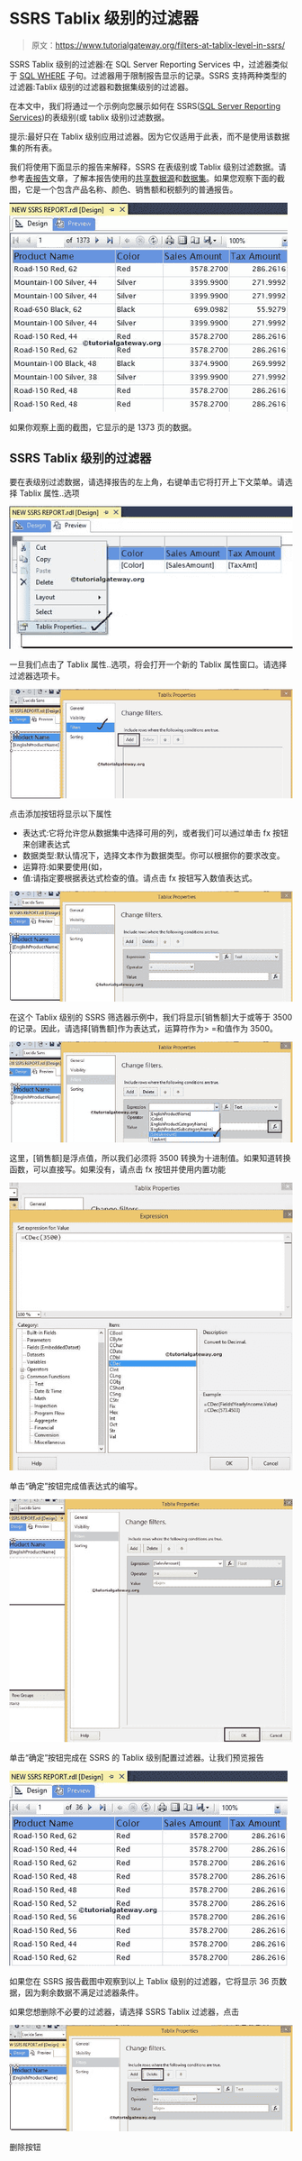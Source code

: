 # SSRS Tablix 级别的过滤器

> 原文：<https://www.tutorialgateway.org/filters-at-tablix-level-in-ssrs/>

SSRS Tablix 级别的过滤器:在 SQL Server Reporting Services 中，过滤器类似于 [SQL WHERE](https://www.tutorialgateway.org/sql-where-clause/) 子句。过滤器用于限制报告显示的记录。SSRS 支持两种类型的过滤器:Tablix 级别的过滤器和数据集级别的过滤器。

在本文中，我们将通过一个示例向您展示如何在 SSRS([SQL Server Reporting Services](https://www.tutorialgateway.org/ssrs/))的表级别(或 tablix 级别)过滤数据。

提示:最好只在 Tablix 级别应用过滤器。因为它仅适用于此表，而不是使用该数据集的所有表。

我们将使用下面显示的报告来解释，SSRS 在表级别或 Tablix 级别过滤数据。请参考[表报告](https://www.tutorialgateway.org/ssrs-table-report/)文章，了解本报告使用的[共享数据源](https://www.tutorialgateway.org/ssrs-shared-data-source/)和[数据集](https://www.tutorialgateway.org/shared-dataset-in-ssrs/)。如果您观察下面的截图，它是一个包含产品名称、颜色、销售额和税额列的普通报告。

![Filters at Table Level in SSRS 2014](img/8ff6440724fd4eb5955e694a31d4aef8.png)

如果你观察上面的截图，它显示的是 1373 页的数据。

## SSRS Tablix 级别的过滤器

要在表级别过滤数据，请选择报告的左上角，右键单击它将打开上下文菜单。请选择 Tablix 属性..选项

![Filters at Table Level in SSRS 1](img/6c51f26a45af33a4a8a5baa815a701b2.png)

一旦我们点击了 Tablix 属性..选项，将会打开一个新的 Tablix 属性窗口。请选择过滤器选项卡。

![Filters at Tablix Level in SSRS 2](img/682e65be91dcab0d55b3285f51de0b34.png)

点击添加按钮将显示以下属性

*   表达式:它将允许您从数据集中选择可用的列，或者我们可以通过单击 fx 按钮来创建表达式
*   数据类型:默认情况下，选择文本作为数据类型。你可以根据你的要求改变。
*   运算符:如果要使用(如，
*   值:请指定要根据表达式检查的值。请点击 fx 按钮写入数值表达式。

![Filters at Tablix Level in SSRS 3](img/fa019d5830d51629c8ad2bea2bbbd429.png)

在这个 Tablix 级别的 SSRS 筛选器示例中，我们将显示[销售额]大于或等于 3500 的记录。因此，请选择[销售额]作为表达式，运算符作为> =和值作为 3500。

![Filters at Tablix Level in SSRS 4](img/6287693511cafe9a3c44674ff08e62f4.png)

这里，[销售额]是浮点值，所以我们必须将 3500 转换为十进制值。如果知道转换函数，可以直接写。如果没有，请点击 fx 按钮并使用内置功能

![Filters at Tablix Level in SSRS 5](img/301c6ba22bc63ef5fa0699f809d24d5d.png)

单击“确定”按钮完成值表达式的编写。

![Filters at Tablix Level in SSRS 6](img/370a64fc1a2799d10627b4f8bdca8ca6.png)

单击“确定”按钮完成在 SSRS 的 Tablix 级别配置过滤器。让我们预览报告

![Filters at Tablix Level in SSRS 8](img/3f7e5e51199798ceea28d357f12a5233.png)

如果您在 SSRS 报告截图中观察到以上 Tablix 级别的过滤器，它将显示 36 页数据，因为剩余数据不满足过滤器条件。

如果您想删除不必要的过滤器，请选择 SSRS Tablix 过滤器，点击

![Filters at Tablix Level in SSRS 8](img/c913ca6b391ee78d153ca2e08e720508.png)

删除按钮